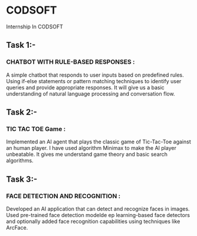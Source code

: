 # CODSOFT
Internship In CODSOFT

## Task 1:-
### CHATBOT WITH RULE-BASED RESPONSES :
A simple chatbot that responds to user inputs based on predefined rules. Using if-else statements or pattern matching techniques to identify user queries and provide appropriate responses. It will give us a basic understanding of natural language processing and conversation flow.

## Task 2:-
### TIC TAC TOE Game :
Implemented an AI agent that plays the classic game of Tic-Tac-Toe against an human player. I have used algorithm Minimax to make the AI player unbeatable. It gives me understand game theory and basic search algorithms.

## Task 3:-
### FACE DETECTION AND RECOGNITION :
Developed an AI application that can detect and recognize faces in images. Used pre-trained face detection modelde ep learning-based face detectors and optionally added face recognition capabilities using techniques like ArcFace.
